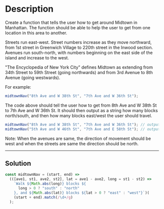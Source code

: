 # Description

Create a function that tells the user how to get around Midtown in Manhattan. The function should be able to help the user to get from one location in this area to another.

Streets run east-west. Street numbers increase as they move northward, from 1st street in Greenwich Village to 220th street in the Inwood section. Avenues run south-north, with numbers beginning on the east side of the island and increase to the west.

"The Encyclopedia of New York City" defines Midtown as extending from 34th Street to 59th Street (going northwards) and from 3rd Avenue to 8th Avenue (going westwards).

For example:

```js
midtownNav("8th Ave and W 38th St", "7th Ave and W 36th St");
```

The code above should tell the user how to get from 8th Ave and W 38th St to 7th Ave and W 36th St. It should then output as a string how many blocks north/south, and then how many blocks east/west the user should travel.

```js
midtownNav("8th Ave and W 38th St", "7th Ave and W 36th St"); // output => "Walk 2 blocks south, and 1 blocks east"
midtownNav("5th Ave and W 46th St", "7th Ave and E 58th St"); // output => "Walk 12 blocks north, and 2 blocks west"
```

Note: When the avenues are same, the direction of movement should be west and when the streets are same the direction should be north.

---

## Solution

```js
const midtownNav = (start, end) =>
  (([ave1, st1, ave2, st2], lat = ave1 - ave2, long = st1 - st2) =>
    `Walk ${Math.abs(long)} blocks ${
      long > 0 ? "south" : "north"
    }, and ${Math.abs(lat)} blocks ${lat > 0 ? "east" : "west"}`)(
    (start + end).match(/\d+/g)
  );
```

